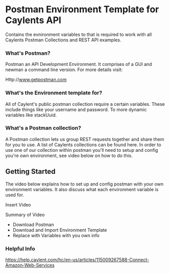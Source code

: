 # Postman Environment Template for Caylents API

Contains the evnironment variables to that is required to work with all Caylents Postman Collections and REST API examples.

### What's Postman?

Postman an API Development Environment. It comprises of a GUI and newman a command line version. For more details visit:

Http://www.getpostman.com

### What's the Environment template for?

All of Caylent's public postman collection require a certain variables. These include things like your username and password. To more dynamic variables like stackUuid.

### What's a Postman collection?

A Postman collection lets us group REST requests together and share them for you to use. A list of Caylents collections can be found here. In order to use one of our collection within postman you'll need to setup and config you're own environment, see video below on how to do this.

## Getting Started

The video below explains how to set up and config postman with your own environment variables. It also discuss what each environment variable is used for.

Insert Video

Summary of Video
- Download Postman
- Download and Import Environment Template
- Replace with Variables with you own info

### Helpful Info

https://help.caylent.com/hc/en-us/articles/115009267588-Connect-Amazon-Web-Services
